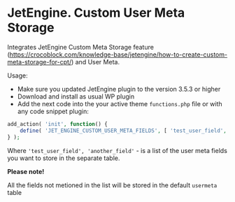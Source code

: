 # JetEngine. Custom User Meta Storage

Integrates JetEngine Custom Meta Storage feature (https://crocoblock.com/knowledge-base/jetengine/how-to-create-custom-meta-storage-for-cpt/) and User Meta.

Usage:
- Make sure you updated JetEngine plugin to the version 3.5.3 or higher
- Download and install as usual WP plugin
- Add the next code into the your active theme `functions.php` file or with any code snippet plugin:

```php
add_action( 'init', function() {
	define( 'JET_ENGINE_CUSTOM_USER_META_FIELDS', [ 'test_user_field', 'another_field' ] );
} );
```

Where `'test_user_field', 'another_field'` - is a list of the user meta fields you want to store in the separate table. 

__Please note!__

All the fields not metioned in the list will be stored in the default `usermeta` table
